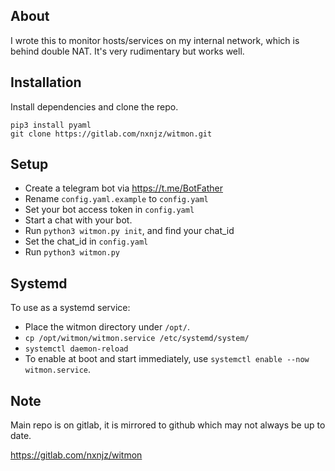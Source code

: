 ## About

I wrote this to monitor hosts/services on my internal network, which is behind double NAT. It's very rudimentary but works well. 

## Installation

Install dependencies and clone the repo. 

```
pip3 install pyaml
git clone https://gitlab.com/nxnjz/witmon.git
```


## Setup

* Create a telegram bot via https://t.me/BotFather
* Rename `config.yaml.example` to `config.yaml`
* Set your bot access token in `config.yaml`
* Start a chat with your bot. 
* Run `python3 witmon.py init`, and find your chat_id
* Set the chat_id in `config.yaml`
* Run `python3 witmon.py`

## Systemd

To use as a systemd service:

* Place the witmon directory under `/opt/`. 
* `cp /opt/witmon/witmon.service /etc/systemd/system/`
* `systemctl daemon-reload`
* To enable at boot and start immediately, use `systemctl enable --now witmon.service`.

## Note

Main repo is on gitlab, it is mirrored to github which may not always be up to date. 

https://gitlab.com/nxnjz/witmon

